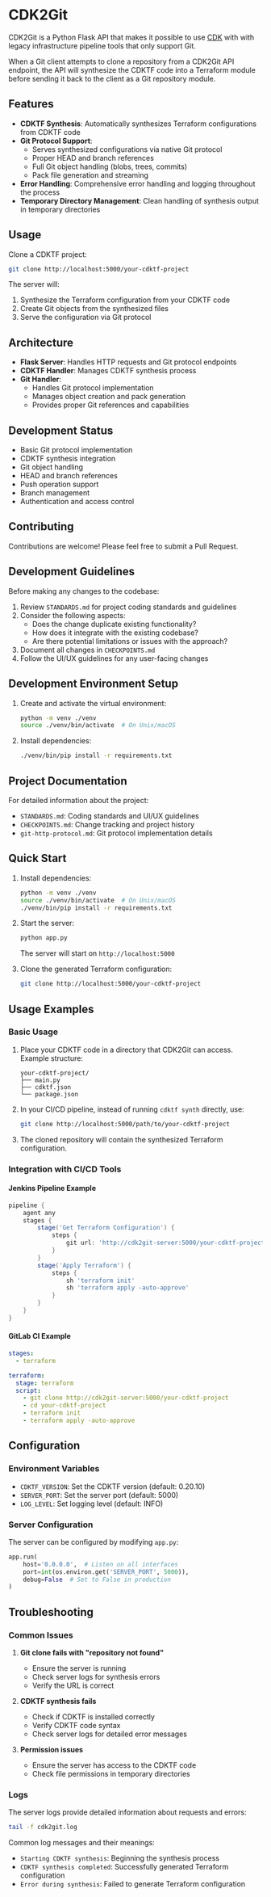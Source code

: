 # CDK2Git

CDK2Git is a Python Flask API that makes it possible to use [CDK](https://cdk.tf/) with with legacy infrastructure pipeline tools that only support Git.

When a Git client attempts to clone a repository from a CDK2Git API endpoint, the API will synthesize the CDKTF code into a Terraform module before sending it back to the client as a Git repository module.

## Features

- **CDKTF Synthesis**: Automatically synthesizes Terraform configurations from CDKTF code
- **Git Protocol Support**: 
  - Serves synthesized configurations via native Git protocol
  - Proper HEAD and branch references
  - Full Git object handling (blobs, trees, commits)
  - Pack file generation and streaming
- **Error Handling**: Comprehensive error handling and logging throughout the process
- **Temporary Directory Management**: Clean handling of synthesis output in temporary directories

## Usage

Clone a CDKTF project:
```bash
git clone http://localhost:5000/your-cdktf-project
```

The server will:
1. Synthesize the Terraform configuration from your CDKTF code
2. Create Git objects from the synthesized files
3. Serve the configuration via Git protocol

## Architecture

- **Flask Server**: Handles HTTP requests and Git protocol endpoints
- **CDKTF Handler**: Manages CDKTF synthesis process
- **Git Handler**: 
  - Handles Git protocol implementation
  - Manages object creation and pack generation
  - Provides proper Git references and capabilities

## Development Status

- Basic Git protocol implementation
- CDKTF synthesis integration
- Git object handling
- HEAD and branch references
- Push operation support
- Branch management
- Authentication and access control

## Contributing

Contributions are welcome! Please feel free to submit a Pull Request.

## Development Guidelines

Before making any changes to the codebase:
1. Review `STANDARDS.md` for project coding standards and guidelines
2. Consider the following aspects:
   - Does the change duplicate existing functionality?
   - How does it integrate with the existing codebase?
   - Are there potential limitations or issues with the approach?
3. Document all changes in `CHECKPOINTS.md`
4. Follow the UI/UX guidelines for any user-facing changes

## Development Environment Setup

1. Create and activate the virtual environment:
   ```bash
   python -m venv ./venv
   source ./venv/bin/activate  # On Unix/macOS
   ```
2. Install dependencies:
   ```bash
   ./venv/bin/pip install -r requirements.txt
   ```

## Project Documentation

For detailed information about the project:
- `STANDARDS.md`: Coding standards and UI/UX guidelines
- `CHECKPOINTS.md`: Change tracking and project history
- `git-http-protocol.md`: Git protocol implementation details

## Quick Start

1. Install dependencies:
   ```bash
   python -m venv ./venv
   source ./venv/bin/activate  # On Unix/macOS
   ./venv/bin/pip install -r requirements.txt
   ```

2. Start the server:
   ```bash
   python app.py
   ```
   The server will start on `http://localhost:5000`

3. Clone the generated Terraform configuration:
   ```bash
   git clone http://localhost:5000/your-cdktf-project
   ```

## Usage Examples

### Basic Usage

1. Place your CDKTF code in a directory that CDK2Git can access. Example structure:
   ```
   your-cdktf-project/
   ├── main.py
   ├── cdktf.json
   └── package.json
   ```

2. In your CI/CD pipeline, instead of running `cdktf synth` directly, use:
   ```bash
   git clone http://localhost:5000/path/to/your-cdktf-project
   ```

3. The cloned repository will contain the synthesized Terraform configuration.

### Integration with CI/CD Tools

#### Jenkins Pipeline Example
```groovy
pipeline {
    agent any
    stages {
        stage('Get Terraform Configuration') {
            steps {
                git url: 'http://cdk2git-server:5000/your-cdktf-project'
            }
        }
        stage('Apply Terraform') {
            steps {
                sh 'terraform init'
                sh 'terraform apply -auto-approve'
            }
        }
    }
}
```

#### GitLab CI Example
```yaml
stages:
  - terraform

terraform:
  stage: terraform
  script:
    - git clone http://cdk2git-server:5000/your-cdktf-project
    - cd your-cdktf-project
    - terraform init
    - terraform apply -auto-approve
```

## Configuration

### Environment Variables

- `CDKTF_VERSION`: Set the CDKTF version (default: 0.20.10)
- `SERVER_PORT`: Set the server port (default: 5000)
- `LOG_LEVEL`: Set logging level (default: INFO)

### Server Configuration

The server can be configured by modifying `app.py`:

```python
app.run(
    host='0.0.0.0',  # Listen on all interfaces
    port=int(os.environ.get('SERVER_PORT', 5000)),
    debug=False  # Set to False in production
)
```

## Troubleshooting

### Common Issues

1. **Git clone fails with "repository not found"**
   - Ensure the server is running
   - Check server logs for synthesis errors
   - Verify the URL is correct

2. **CDKTF synthesis fails**
   - Check if CDKTF is installed correctly
   - Verify CDKTF code syntax
   - Check server logs for detailed error messages

3. **Permission issues**
   - Ensure the server has access to the CDKTF code
   - Check file permissions in temporary directories

### Logs

The server logs provide detailed information about requests and errors:

```bash
tail -f cdk2git.log
```

Common log messages and their meanings:
- `Starting CDKTF synthesis`: Beginning the synthesis process
- `CDKTF synthesis completed`: Successfully generated Terraform configuration
- `Error during synthesis`: Failed to generate Terraform configuration
